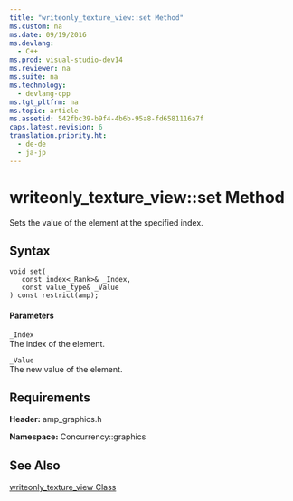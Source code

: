 ```yaml
---
title: "writeonly_texture_view::set Method"
ms.custom: na
ms.date: 09/19/2016
ms.devlang: 
  - C++
ms.prod: visual-studio-dev14
ms.reviewer: na
ms.suite: na
ms.technology: 
  - devlang-cpp
ms.tgt_pltfrm: na
ms.topic: article
ms.assetid: 542fbc39-b9f4-4b6b-95a8-fd6581116a7f
caps.latest.revision: 6
translation.priority.ht: 
  - de-de
  - ja-jp
---
```

# writeonly_texture_view::set Method
Sets the value of the element at the specified index.  
  
## Syntax  
  
```  
void set(  
   const index<_Rank>& _Index,  
   const value_type& _Value                       
) const restrict(amp);  
```  
  
#### Parameters  
 `_Index`  
 The index of the element.  
  
 `_Value`  
 The new value of the element.  
  
## Requirements  
 **Header:** amp_graphics.h  
  
 **Namespace:** Concurrency::graphics  
  
## See Also  
 [writeonly_texture_view Class](../vs140/writeonly_texture_view-Class.md)